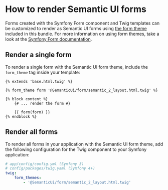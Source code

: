# How to render Semantic UI forms
Forms created with the Symfony Form component and Twig templates can be
customized to render as Semantic UI forms using [the form theme][form-theme]
included in this bundle. For more information on using form themes, take a look
at the [Symfony Form documentation][form-themes-docs].

## Render a single form
To render a single form with the Semantic UI form theme, include the
`form_theme` tag inside your template:

```twig
{% extends 'base.html.twig' %}

{% form_theme form '@SemanticUi/form/semantic_2_layout.html.twig' %}

{% block content %}
    {# ... render the form #}

    {{ form(form) }}
{% endblock %}
```

## Render all forms
To render all forms in your application with the Semantic UI form theme, add the
following configuration for the Twig component to your Symfony application:

```yaml
# app/config/config.yml (Symfony 3)
# config/packages/twig.yaml (Symfony 4+)
twig:
    form_themes:
        - '@SemanticUi/form/semantic_2_layout.html.twig'
```

[form-theme]: https://github.com/codedmonkey/semantic-ui-bundle/blob/master/source/Resources/views/form/semantic_2_layout.html.twig
[form-themes-docs]: https://symfony.com/doc/current/form/form_themes.html
